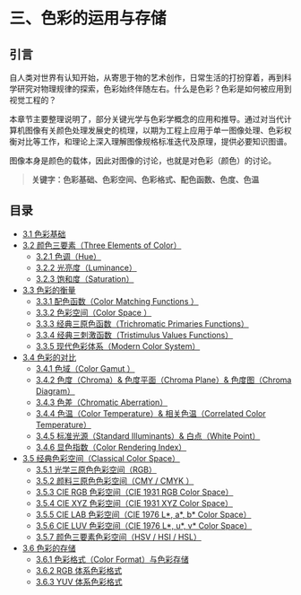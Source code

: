 
# 三、色彩的运用与存储

## **引言**
自人类对世界有认知开始，从寄思于物的艺术创作，日常生活的打扮穿着，再到科学研究对物理规律的探索，色彩始终伴随左右。什么是色彩？色彩是如何被应用到视觉工程的？

本章节主要整理说明了，部分关键光学与色彩学概念的应用和推导。通过对当代计算机图像有关颜色处理发展史的梳理，以期为工程上应用于单一图像处理、色彩权衡对比等工作，和理论上深入理解图像规格标准迭代及原理，提供必要知识图谱。

图像本身是颜色的载体，因此对图像的讨论，也就是对色彩（颜色）的讨论。

>**关键字：色彩基础、色彩空间、色彩格式、配色函数、色度、色温**

## **目录**
* [3.1 色彩基础](Docs_3_1.md)
* [3.2 颜色三要素（Three Elements of Color）](Docs_3_2.md)
	* [3.2.1 色调（Hue）](Docs_3_2_1.md)
	* [3.2.2 光亮度（Luminance）](Docs_3_2_2.md)
	* [3.2.3 饱和度（Saturation）](Docs_3_2_3.md)
* [3.3 色彩的衡量](Docs_3_3.md)
	* [3.3.1 配色函数（Color Matching Functions ）](Docs_3_3_1.md)
	* [3.3.2 色彩空间（Color Space ）](Docs_3_3_2.md)
	* [3.3.3 经典三原色函数（Trichromatic Primaries Functions）](Docs_3_3_3.md)
	* [3.3.4 经典三刺激函数（Tristimulus Values Functions）](Docs_3_3_4.md)
	* [3.3.5 现代色彩体系（Modern Color System）](Docs_3_3_5.md)
* [3.4 色彩的对比](Docs_3_4.md)
	* [3.4.1 色域（Color Gamut ）](Docs_3_4_1.md)
	* [3.4.2 色度（Chroma）& 色度平面（Chroma Plane）& 色度图（Chroma Diagram）](Docs_3_4_2.md)
	* [3.4.3 色差（Chromatic Aberration）](Docs_3_4_3.md)
	* [3.4.4 色温（Color Temperature）& 相关色温（Correlated Color Temperature）](Docs_3_4_4.md)
	* [3.4.5 标准光源（Standard Illuminants）& 白点（White Point）](Docs_3_4_5.md)
	* [3.4.6 显色指数（Color Rendering Index）](Docs_3_4_6.md)
* [3.5 经典色彩空间（Classical Color Space）](Docs_3_5.md)
	* [3.5.1 光学三原色色彩空间（RGB）](Docs_3_5_1.md)
	* [3.5.2 颜料三原色色彩空间（CMY / CMYK ）](Docs_3_5_2.md)
	* [3.5.3 CIE RGB 色彩空间（CIE 1931 RGB Color Space）](Docs_3_5_3.md)
	* [3.5.4 CIE XYZ 色彩空间（CIE 1931 XYZ Color Space）](Docs_3_5_4.md)
	* [3.5.5 CIE LAB 色彩空间（CIE 1976 L\*, a\*, b\* Color Space）](Docs_3_5_5.md)
	* [3.5.6 CIE LUV 色彩空间（CIE 1976 L\*, u\*, v\* Color Space）](Docs_3_5_6.md)
	* [3.5.7 颜色三要素色彩空间（HSV / HSI / HSL）](Docs_3_5_7.md)
* [3.6 色彩的存储](Docs_3_6.md)
	* [3.6.1 色彩格式（Color Format）与色彩存储](Docs_3_6_1.md)
	* [3.6.2 RGB 体系色彩格式](Docs_3_6_2.md)
	* [3.6.3 YUV 体系色彩格式](Docs_3_6_3.md)